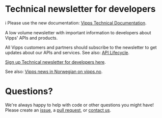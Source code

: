 <!-- START_METADATA
---
sidebar_position: 95
title: Newsletters
hide_table_of_contents: true
pagination_next: null
pagination_prev: null
---
END_METADATA -->

# Technical newsletter for developers

<!-- START_COMMENT -->

ℹ️ Please use the new documentation:
[Vipps Technical Documentation](https://vippsas.github.io/vipps-developer-docs/).

<!-- END_COMMENT -->

A low volume newsletter with important information to developers about Vipps'
APIs and products.

All Vipps customers and partners should subscribe to the newsletter to get
updates about our APIs and services. See also:
[API Lifecycle](../common-topics/api-lifecycle.md).

[Sign up Technical newsletter for developers here](https://cloud.melding.vipps.no/utv).

See also:
[Vipps news in Norwegian on vipps.no](https://www.vipps.no/om-oss/nyheter/).

# Questions?

We're always happy to help with code or other questions you might have!
Please create an [issue](https://github.com/vippsas/vipps-developers/issues),
a [pull request](https://github.com/vippsas/vipps-developers/pulls),
or [contact us](https://github.com/vippsas/vipps-developers/blob/master/contact.md).
